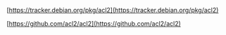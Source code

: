 [https://tracker.debian.org/pkg/acl2](https://tracker.debian.org/pkg/acl2)

[https://github.com/acl2/acl2](https://github.com/acl2/acl2)